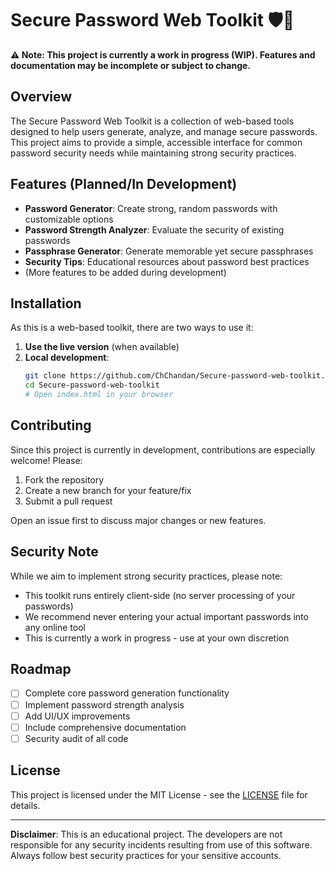 # Secure Password Web Toolkit 🛡️🔑

**⚠️ Note: This project is currently a work in progress (WIP). Features and documentation may be incomplete or subject to change.**

## Overview

The Secure Password Web Toolkit is a collection of web-based tools designed to help users generate, analyze, and manage secure passwords. This project aims to provide a simple, accessible interface for common password security needs while maintaining strong security practices.

## Features (Planned/In Development)

- **Password Generator**: Create strong, random passwords with customizable options
- **Password Strength Analyzer**: Evaluate the security of existing passwords
- **Passphrase Generator**: Generate memorable yet secure passphrases
- **Security Tips**: Educational resources about password best practices
- (More features to be added during development)

## Installation

As this is a web-based toolkit, there are two ways to use it:

1. **Use the live version** (when available)
2. **Local development**:
   ```bash
   git clone https://github.com/ChChandan/Secure-password-web-toolkit.git
   cd Secure-password-web-toolkit
   # Open index.html in your browser
   ```

## Contributing

Since this project is currently in development, contributions are especially welcome! Please:

1. Fork the repository
2. Create a new branch for your feature/fix
3. Submit a pull request

Open an issue first to discuss major changes or new features.

## Security Note

While we aim to implement strong security practices, please note:
- This toolkit runs entirely client-side (no server processing of your passwords)
- We recommend never entering your actual important passwords into any online tool
- This is currently a work in progress - use at your own discretion

## Roadmap

- [ ] Complete core password generation functionality
- [ ] Implement password strength analysis
- [ ] Add UI/UX improvements
- [ ] Include comprehensive documentation
- [ ] Security audit of all code

## License

This project is licensed under the MIT License - see the [LICENSE](LICENSE) file for details.

---

**Disclaimer**: This is an educational project. The developers are not responsible for any security incidents resulting from use of this software. Always follow best security practices for your sensitive accounts.
